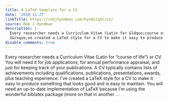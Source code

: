 ```yaml
---
title: A LaTeX template for a CV
date: '2010-11-27'
linkTitle: https://robjhyndman.com/hyndsight/cv/
source: Rob J Hyndman
description: |-
  Every researcher needs a Curriculum Vitae (Latin for &ldquo;course of life&rdquo;) or CV. You will need it for job applications, for annual performance appraisal, and just for keeping track of your publications. A CV typically contains lists of achievements including qualifications, publications, presentations, awards, plus teaching experience.
  I&rsquo;ve created a LaTeX style for a CV to make it easy to produce something that looks good and is easy to maintain. You will need an up-to-date implementation of LaTeX because I&rsquo;m using the wonderful biblatex package (more on that in another ...
disable_comments: true
---
```

Every researcher needs a Curriculum Vitae (Latin for &ldquo;course of life&rdquo;) or CV. You will need it for job applications, for annual performance appraisal, and just for keeping track of your publications. A CV typically contains lists of achievements including qualifications, publications, presentations, awards, plus teaching experience.
I&rsquo;ve created a LaTeX style for a CV to make it easy to produce something that looks good and is easy to maintain. You will need an up-to-date implementation of LaTeX because I&rsquo;m using the wonderful biblatex package (more on that in another ...